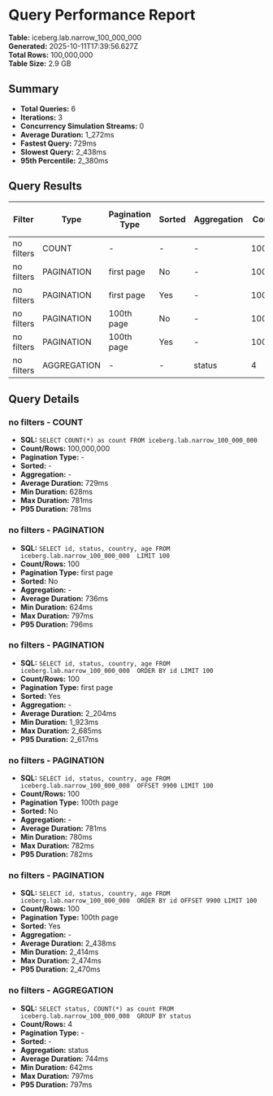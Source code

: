 # Query Performance Report

**Table:** iceberg.lab.narrow_100_000_000  
**Generated:** 2025-10-11T17:39:56.627Z  
**Total Rows:** 100,000,000  
**Table Size:** 2.9 GB

## Summary

- **Total Queries:** 6
- **Iterations:** 3
- **Concurrency Simulation Streams:** 0
- **Average Duration:** 1_272ms
- **Fastest Query:** 729ms
- **Slowest Query:** 2_438ms
- **95th Percentile:** 2_380ms

## Query Results

| Filter | Type | Pagination Type | Sorted | Aggregation | Count/Rows | Avg Duration (ms) | Min Duration (ms) | Max Duration (ms) | P95 Duration (ms) |
|--------|------|-----------------|--------|-------------|------------|-------------------|-------------------|-------------------|-------------------|
| no filters | COUNT | - | - | - | 100,000,000 | 729 | 628 | 781 | 781 |
| no filters | PAGINATION | first page | No | - | 100 | 736 | 624 | 797 | 796 |
| no filters | PAGINATION | first page | Yes | - | 100 | 2_204 | 1_923 | 2_685 | 2_617 |
| no filters | PAGINATION | 100th page | No | - | 100 | 781 | 780 | 782 | 782 |
| no filters | PAGINATION | 100th page | Yes | - | 100 | 2_438 | 2_414 | 2_474 | 2_470 |
| no filters | AGGREGATION | - | - | status | 4 | 744 | 642 | 797 | 797 |

## Query Details

### no filters - COUNT
- **SQL:** `SELECT COUNT(*) as count FROM iceberg.lab.narrow_100_000_000 `
- **Count/Rows:** 100,000,000
- **Pagination Type:** -
- **Sorted:** -
- **Aggregation:** -
- **Average Duration:** 729ms
- **Min Duration:** 628ms
- **Max Duration:** 781ms
- **P95 Duration:** 781ms

### no filters - PAGINATION
- **SQL:** `SELECT id, status, country, age FROM iceberg.lab.narrow_100_000_000  LIMIT 100`
- **Count/Rows:** 100
- **Pagination Type:** first page
- **Sorted:** No
- **Aggregation:** -
- **Average Duration:** 736ms
- **Min Duration:** 624ms
- **Max Duration:** 797ms
- **P95 Duration:** 796ms

### no filters - PAGINATION
- **SQL:** `SELECT id, status, country, age FROM iceberg.lab.narrow_100_000_000  ORDER BY id LIMIT 100`
- **Count/Rows:** 100
- **Pagination Type:** first page
- **Sorted:** Yes
- **Aggregation:** -
- **Average Duration:** 2_204ms
- **Min Duration:** 1_923ms
- **Max Duration:** 2_685ms
- **P95 Duration:** 2_617ms

### no filters - PAGINATION
- **SQL:** `SELECT id, status, country, age FROM iceberg.lab.narrow_100_000_000  OFFSET 9900 LIMIT 100`
- **Count/Rows:** 100
- **Pagination Type:** 100th page
- **Sorted:** No
- **Aggregation:** -
- **Average Duration:** 781ms
- **Min Duration:** 780ms
- **Max Duration:** 782ms
- **P95 Duration:** 782ms

### no filters - PAGINATION
- **SQL:** `SELECT id, status, country, age FROM iceberg.lab.narrow_100_000_000  ORDER BY id OFFSET 9900 LIMIT 100`
- **Count/Rows:** 100
- **Pagination Type:** 100th page
- **Sorted:** Yes
- **Aggregation:** -
- **Average Duration:** 2_438ms
- **Min Duration:** 2_414ms
- **Max Duration:** 2_474ms
- **P95 Duration:** 2_470ms

### no filters - AGGREGATION
- **SQL:** `SELECT status, COUNT(*) as count FROM iceberg.lab.narrow_100_000_000  GROUP BY status`
- **Count/Rows:** 4
- **Pagination Type:** -
- **Sorted:** -
- **Aggregation:** status
- **Average Duration:** 744ms
- **Min Duration:** 642ms
- **Max Duration:** 797ms
- **P95 Duration:** 797ms

